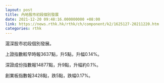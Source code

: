 ```yaml
---
layout: post
title: 內地股市初段個別發展
date: 2021-12-20 09:48:16.000000000 +08:00
link: https://news.rthk.hk/rthk/ch/component/k2/1625127-20211220.htm
categories: rthk
---
```


滬深股市初段個別發展。

上證指數較早時報3637點，升5點，升幅0.14%。

深證成份指數報14877點，升9點，升幅約0.1%。

創業板指數報3428點，跌5點，跌幅0.17%。
